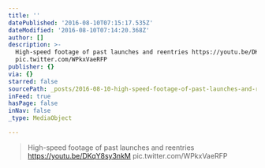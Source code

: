 ```yaml
---
title: ''
datePublished: '2016-08-10T07:15:17.535Z'
dateModified: '2016-08-10T07:14:20.368Z'
author: []
description: >-
  High-speed footage of past launches and reentries https://youtu.be/DKqY8sy3nkM
  pic.twitter.com/WPkxVaeRFP
publisher: {}
via: {}
starred: false
sourcePath: _posts/2016-08-10-high-speed-footage-of-past-launches-and-reentries-httpsyo.md
inFeed: true
hasPage: false
inNav: false
_type: MediaObject

---
```

> High-speed footage of past launches and reentries https://youtu.be/DKqY8sy3nkM pic.twitter.com/WPkxVaeRFP